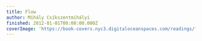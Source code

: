 ```yaml
---
title: Flow
author: Mihály Csíkszentmihályi
finished: 2012-01-01T00:00:00.000Z
coverImage: 'https://book-covers.nyc3.digitaloceanspaces.com/readings/flow-01.jpg'
---
```

